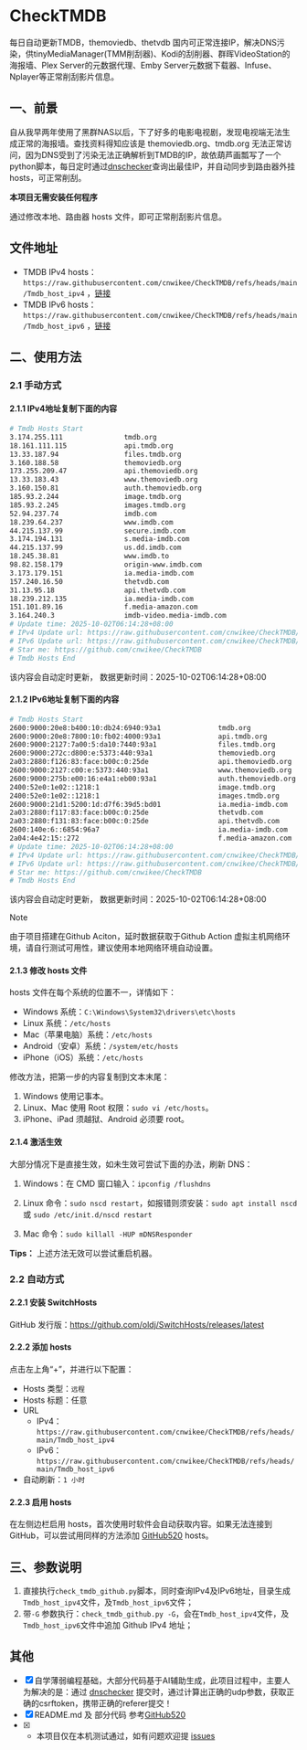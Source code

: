 # CheckTMDB

每日自动更新TMDB，themoviedb、thetvdb 国内可正常连接IP，解决DNS污染，供tinyMediaManager(TMM削刮器)、Kodi的刮削器、群晖VideoStation的海报墙、Plex Server的元数据代理、Emby Server元数据下载器、Infuse、Nplayer等正常削刮影片信息。

## 一、前景

自从我早两年使用了黑群NAS以后，下了好多的电影电视剧，发现电视端无法生成正常的海报墙。查找资料得知应该是 themoviedb.org、tmdb.org 无法正常访问，因为DNS受到了污染无法正确解析到TMDB的IP，故依葫芦画瓢写了一个python脚本，每日定时通过[dnschecker](https://dnschecker.org/)查询出最佳IP，并自动同步到路由器外挂hosts，可正常削刮。

**本项目无需安装任何程序**

通过修改本地、路由器 hosts 文件，即可正常削刮影片信息。

## 文件地址

- TMDB IPv4 hosts：`https://raw.githubusercontent.com/cnwikee/CheckTMDB/refs/heads/main/Tmdb_host_ipv4` ，[链接](https://raw.githubusercontent.com/cnwikee/CheckTMDB/refs/heads/main/Tmdb_host_ipv4)
- TMDB IPv6 hosts：`https://raw.githubusercontent.com/cnwikee/CheckTMDB/refs/heads/main/Tmdb_host_ipv6` ，[链接](https://raw.githubusercontent.com/cnwikee/CheckTMDB/refs/heads/main/Tmdb_host_ipv6)

## 二、使用方法

### 2.1 手动方式

#### 2.1.1 IPv4地址复制下面的内容

```bash
# Tmdb Hosts Start
3.174.255.111               tmdb.org
18.161.111.115              api.tmdb.org
13.33.187.94                files.tmdb.org
3.160.188.58                themoviedb.org
173.255.209.47              api.themoviedb.org
13.33.183.43                www.themoviedb.org
3.160.150.81                auth.themoviedb.org
185.93.2.244                image.tmdb.org
185.93.2.245                images.tmdb.org
52.94.237.74                imdb.com
18.239.64.237               www.imdb.com
44.215.137.99               secure.imdb.com
3.174.194.131               s.media-imdb.com
44.215.137.99               us.dd.imdb.com
18.245.38.81                www.imdb.to
98.82.158.179               origin-www.imdb.com
3.173.179.151               ia.media-imdb.com
157.240.16.50               thetvdb.com
31.13.95.18                 api.thetvdb.com
18.239.212.135              ia.media-imdb.com
151.101.89.16               f.media-amazon.com
3.164.240.3                 imdb-video.media-imdb.com
# Update time: 2025-10-02T06:14:28+08:00
# IPv4 Update url: https://raw.githubusercontent.com/cnwikee/CheckTMDB/refs/heads/main/Tmdb_host_ipv4
# IPv6 Update url: https://raw.githubusercontent.com/cnwikee/CheckTMDB/refs/heads/main/Tmdb_host_ipv6
# Star me: https://github.com/cnwikee/CheckTMDB
# Tmdb Hosts End

```

该内容会自动定时更新， 数据更新时间：2025-10-02T06:14:28+08:00

#### 2.1.2 IPv6地址复制下面的内容

```bash
# Tmdb Hosts Start
2600:9000:20e8:b400:10:db24:6940:93a1              tmdb.org
2600:9000:20e8:7800:10:fb02:4000:93a1              api.tmdb.org
2600:9000:2127:7a00:5:da10:7440:93a1               files.tmdb.org
2600:9000:272c:d800:e:5373:440:93a1                themoviedb.org
2a03:2880:f126:83:face:b00c:0:25de                 api.themoviedb.org
2600:9000:2127:c00:e:5373:440:93a1                 www.themoviedb.org
2600:9000:275b:e00:16:e4a1:eb00:93a1               auth.themoviedb.org
2400:52e0:1e02::1218:1                             image.tmdb.org
2400:52e0:1e02::1218:1                             images.tmdb.org
2600:9000:21d1:5200:1d:d7f6:39d5:bd01              ia.media-imdb.com
2a03:2880:f117:83:face:b00c:0:25de                 thetvdb.com
2a03:2880:f131:83:face:b00c:0:25de                 api.thetvdb.com
2600:140e:6::6854:96a7                             ia.media-imdb.com
2a04:4e42:15::272                                  f.media-amazon.com
# Update time: 2025-10-02T06:14:28+08:00
# IPv4 Update url: https://raw.githubusercontent.com/cnwikee/CheckTMDB/refs/heads/main/Tmdb_host_ipv4
# IPv6 Update url: https://raw.githubusercontent.com/cnwikee/CheckTMDB/refs/heads/main/Tmdb_host_ipv6
# Star me: https://github.com/cnwikee/CheckTMDB
# Tmdb Hosts End

```

该内容会自动定时更新， 数据更新时间：2025-10-02T06:14:28+08:00

> [!NOTE]
> 由于项目搭建在Github Aciton，延时数据获取于Github Action 虚拟主机网络环境，请自行测试可用性，建议使用本地网络环境自动设置。

#### 2.1.3 修改 hosts 文件

hosts 文件在每个系统的位置不一，详情如下：

- Windows 系统：`C:\Windows\System32\drivers\etc\hosts`
- Linux 系统：`/etc/hosts`
- Mac（苹果电脑）系统：`/etc/hosts`
- Android（安卓）系统：`/system/etc/hosts`
- iPhone（iOS）系统：`/etc/hosts`

修改方法，把第一步的内容复制到文本末尾：

1. Windows 使用记事本。
2. Linux、Mac 使用 Root 权限：`sudo vi /etc/hosts`。
3. iPhone、iPad 须越狱、Android 必须要 root。

#### 2.1.4 激活生效

大部分情况下是直接生效，如未生效可尝试下面的办法，刷新 DNS：

1. Windows：在 CMD 窗口输入：`ipconfig /flushdns`

2. Linux 命令：`sudo nscd restart`，如报错则须安装：`sudo apt install nscd` 或 `sudo /etc/init.d/nscd restart`

3. Mac 命令：`sudo killall -HUP mDNSResponder`

**Tips：** 上述方法无效可以尝试重启机器。

### 2.2 自动方式

#### 2.2.1 安装 SwitchHosts

GitHub 发行版：https://github.com/oldj/SwitchHosts/releases/latest

#### 2.2.2 添加 hosts

点击左上角“+”，并进行以下配置：

- Hosts 类型：`远程`
- Hosts 标题：任意
- URL
    - IPv4：`https://raw.githubusercontent.com/cnwikee/CheckTMDB/refs/heads/main/Tmdb_host_ipv4`
    - IPv6：`https://raw.githubusercontent.com/cnwikee/CheckTMDB/refs/heads/main/Tmdb_host_ipv6`
- 自动刷新：`1 小时`

#### 2.2.3 启用 hosts

在左侧边栏启用 hosts，首次使用时软件会自动获取内容。如果无法连接到 GitHub，可以尝试用同样的方法添加 [GitHub520](https://github.com/521xueweihan/GitHub520) hosts。

## 三、参数说明

1. 直接执行`check_tmdb_github.py`脚本，同时查询IPv4及IPv6地址，目录生成`Tmdb_host_ipv4`文件，及`Tmdb_host_ipv6`文件；
2. 带`-G` 参数执行：`check_tmdb_github.py -G`，会在`Tmdb_host_ipv4`文件，及`Tmdb_host_ipv6`文件中追加 Github IPv4 地址；

## 其他

- [x] 自学薄弱编程基础，大部分代码基于AI辅助生成，此项目过程中，主要人为解决的是：通过 [dnschecker](https://dnschecker.org/) 提交时，通过计算出正确的udp参数，获取正确的csrftoken，携带正确的referer提交！
- [x] README.md 及 部分代码 参考[GitHub520](https://github.com/521xueweihan/GitHub520)
- [x] * 本项目仅在本机测试通过，如有问题欢迎提 [issues](https://github.com/cnwikee/CheckTMDB/issues/new)
